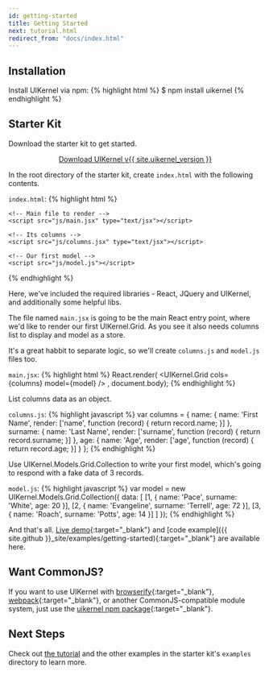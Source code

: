 ```yaml
---
id: getting-started
title: Getting Started
next: tutorial.html
redirect_from: "docs/index.html"
---
```


## Installation

Install UIKernel via npm:
{% highlight html %}
$ npm install uikernel
{% endhighlight %}

## Starter Kit

Download the starter kit to get started.

<center>
  <a href="/download.html" class="btn btn-lg btn-success download-uikernel-button">
    Download UIKernel v{{ site.uikernel_version }}
  </a>
</center>

In the root directory of the starter kit, create `index.html` with the following contents.

`index.html`:
{% highlight html %}
<!DOCTYPE html>
<html>
<head>
    <meta charset="utf-8"/>
    <title>First grid component</title>
    <link href="css/bootstrap.min.css" rel="stylesheet" type="text/css"/>
    <link href="css/uikernel/main.css" rel="stylesheet" type="text/css"/>
</head>
<body>
    <script src="js/libs/jquery.min.js"></script>
    <script src="js/libs/lodash.min.js"></script>
    <script src="js/libs/react.0.13.3.min.js"></script>
    <script src="js/libs/JSXTransformer-0.13.3.js"></script>
    <script src="js/libs/uikernel.js"></script>

    <!-- Main file to render -->
    <script src="js/main.jsx" type="text/jsx"></script>

    <!-- Its columns -->
    <script src="js/columns.jsx" type="text/jsx"></script>

    <!-- Our first model -->
    <script src="js/model.js"></script>
</body>
</html>
{% endhighlight %}

Here, we've included the required libraries - React, JQuery and UIKernel, and additionally some helpful libs.

The file named `main.jsx` is going to be the main React entry point, where we'd like to render our first UIKernel.Grid.
As you see it also needs columns list to display and model as a store.

It's a great habbit to separate logic, so we'll create `columns.js` and `model.js` files too.

`main.jsx`:
{% highlight html %}
React.render(
  <UIKernel.Grid
    cols={columns}
    model={model}
  />
, document.body);
{% endhighlight %}

List columns data as an object.

`columns.js`:
{% highlight javascript %}
var columns = {
  name: {
    name: 'First Name',
    render: ['name', function (record) {
      return record.name;
    }]
  },
  surname: {
    name: 'Last Name',
    render: ['surname', function (record) {
      return record.surname;
    }]
  },
  age: {
    name: 'Age',
    render: ['age', function (record) {
      return record.age;
    }]
  }
};
{% endhighlight %}

Use UIKernel.Models.Grid.Collection to write your first model, which's going to respond with a fake data of 3 records.

`model.js`:
{% highlight javascript %}
var model = new UIKernel.Models.Grid.Collection({
  data: [
    [1, {
      name: 'Pace',
      surname: 'White',
      age: 20
    }],
    [2, {
      name: 'Evangeline',
      surname: 'Terrell',
      age: 72
    }],
    [3, {
      name: 'Roach',
      surname: 'Potts',
      age: 14
    }]
  ]
});
{% endhighlight %}

And that's all. [Live demo](/examples/getting-started/){:target="_blank"} and [code example]({{ site.github }}_site/examples/getting-started){:target="_blank"} are available here.

## Want CommonJS?

If you want to use UIKernel with
[browserify](http://browserify.org/){:target="_blank"},
[webpack](https://webpack.github.io/){:target="_blank"}, or another CommonJS-compatible module system, just use the
[uikernel npm package](https://www.npmjs.com/package/uikernel){:target="_blank"}.

## Next Steps

Check out [the tutorial](/docs/tutorial.html) and the other examples in the starter kit's `examples` directory to learn more.
